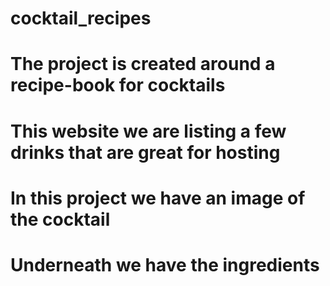 # cocktail_recipes
# The project is created around a recipe-book for cocktails
# This website we are listing a few drinks that are great for hosting
# In this project we have an image of the cocktail 
# Underneath we have the ingredients 


